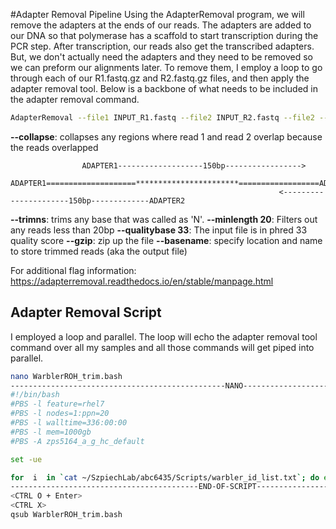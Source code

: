 #Adapter Removal Pipeline
Using the AdapterRemoval program, we will remove  the adapters at the ends of our reads. The adapters are added to our DNA so that polymerase has a scaffold to start transcription during the PCR step. After transcription, our reads also get the transcribed adapters. But, we don't actually need the adapters and they need to be removed so we can preform our alignments later. To remove them, I employ a loop to go through each of our R1.fastq.gz and R2.fastq.gz files, and then apply the adapter removal tool. Below is a backbone of what needs to be included in the adapter removal command.
```bash
AdapterRemoval --file1 INPUT_R1.fastq --file2 INPUT_R2.fastq --file2 --collapse --trimns --minlength 20 --qualitybase 33 --basename filepath/OUTPUT_trim
``` 
**--collapse**: collapses any regions where read 1 and read 2 overlap because the reads overlapped 
```
				ADAPTER1-------------------150bp----------------->
				ADAPTER1====================***********************==================ADAPTER2
                                                            <----------------------150bp-------------ADAPTER2
```
**--trimns**: trims any base that was called as 'N'.
**--minlength 20**: Filters out any reads less than 20bp
**--qualitybase 33**: The input file is in phred 33 quality score
**--gzip**: zip up the file
**--basename**: specify location and name to store trimmed reads (aka the output file)

For additional flag information: https://adapterremoval.readthedocs.io/en/stable/manpage.html

##  Adapter Removal Script
I employed a loop and parallel. The loop will echo the adapter removal tool command over all my samples and all those commands will get piped into parallel. 
```bash
nano WarblerROH_trim.bash
------------------------------------------------NANO------------------------------------------------------
#!/bin/bash
#PBS -l feature=rhel7 
#PBS -l nodes=1:ppn=20
#PBS -l walltime=336:00:00
#PBS -l mem=1000gb
#PBS -A zps5164_a_g_hc_default

set -ue

for  i  in `cat ~/SzpiechLab/abc6435/Scripts/warbler_id_list.txt`; do echo " /storage/work/dut374/bin/adapterremoval-2.1.7/build/AdapterRemoval --file1 /storage/home/abc6435/SzpiechLab/abc6435/WarblerROH/${i}/${i}_R1.fastq.gz --file2 /storage/home/abc6435/SzpiechLab/abc6435/WarblerROH/${i}/${i}_R2.fastq.gz --collapse --trimns --minlength 20 --qualitybase 33 --gzip --basename /storage/home/abc6435/SzpiechLab/abc6435/WarblerROH/${i}/${i}_trimmed"; done | parallel -j20
------------------------------------------END-OF-SCRIPT---------------------------------------------------
<CTRL O + Enter>
<CTRL X>
qsub WarblerROH_trim.bash
```

